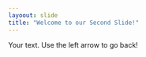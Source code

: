 ```yaml
---
layoout: slide
title: "Welcome to our Second Slide!"
---
```

Your text.
Use the left arrow to go back!
